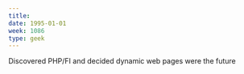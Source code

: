 ```yaml
---
title:
date: 1995-01-01
week: 1086
type: geek
---
```


Discovered PHP/FI and decided dynamic web pages were the future

